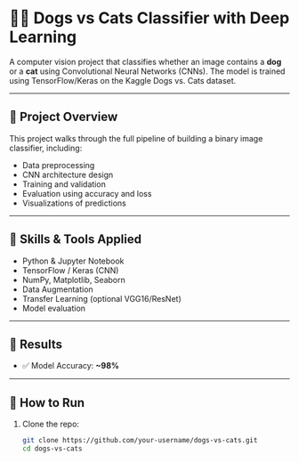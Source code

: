 # 🐶🐱 Dogs vs Cats Classifier with Deep Learning

A computer vision project that classifies whether an image contains a **dog** or a **cat** using Convolutional Neural Networks (CNNs). The model is trained using TensorFlow/Keras on the Kaggle Dogs vs. Cats dataset.

---

## 📌 Project Overview

This project walks through the full pipeline of building a binary image classifier, including:
- Data preprocessing
- CNN architecture design
- Training and validation
- Evaluation using accuracy and loss
- Visualizations of predictions

---

## 🧠 Skills & Tools Applied

- Python & Jupyter Notebook
- TensorFlow / Keras (CNN)
- NumPy, Matplotlib, Seaborn
- Data Augmentation
- Transfer Learning (optional VGG16/ResNet)
- Model evaluation

---

## 🚀 Results

- ✅ Model Accuracy: **~98%**
  
  




---

## 🧪 How to Run

1. Clone the repo:
   ```bash
   git clone https://github.com/your-username/dogs-vs-cats.git
   cd dogs-vs-cats
